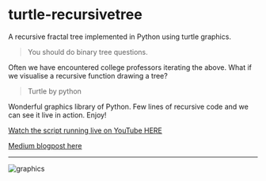 # turtle-recursivetree
A recursive fractal tree implemented in Python using turtle graphics.

> You should do binary tree questions.

Often we have encountered college professors iterating the above. What if we visualise a recursive 
function drawing a tree? 

> Turtle by python

Wonderful graphics library of Python. Few lines of recursive code and we can see it live in action. Enjoy!

[Watch the script running live on YouTube HERE](https://www.youtube.com/watch?v=JJzdu2daO8A)

[Medium blogpost here](https://medium.com/sabuj-jana/recursive-fractal-tree-using-python-turtle-live-f93f8fe45fbb)

----
![graphics](https://user-images.githubusercontent.com/39147514/74358235-20b8fd80-4de7-11ea-93ad-3653c759b10f.png)


